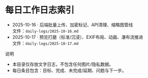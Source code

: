 # 每日工作日志索引

- 2025-10-16 · 后端批量上传、加密标记、API清理、缩略图管线  
  文件：`daily-logs/2025-10-16.md`
- 2025-10-17 · 预览打磨（标准/沉浸）、EXIF布局、动画、瀑布流推进  
  文件：`daily-logs/2025-10-17.md`

说明
- 本目录仅存放文字日志，不包含任何图片/隐私数据。
- 每日条目包含：目标、完成、未完成/延期、问题与下一步。
